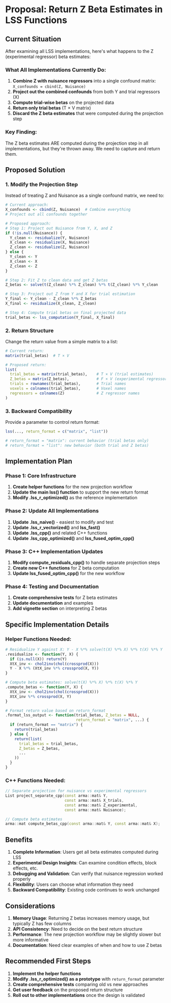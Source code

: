# Proposal: Return Z Beta Estimates in LSS Functions

## Current Situation

After examining all LSS implementations, here's what happens to the Z (experimental regressor) beta estimates:

### What All Implementations Currently Do:
1. **Combine Z with nuisance regressors** into a single confound matrix: `X_confounds = cbind(Z, Nuisance)`
2. **Project out the combined confounds** from both Y and trial regressors (X)
3. **Compute trial-wise betas** on the projected data
4. **Return only trial betas** (T × V matrix)
5. **Discard the Z beta estimates** that were computed during the projection step

### Key Finding:
The Z beta estimates ARE computed during the projection step in all implementations, but they're thrown away. We need to capture and return them.

## Proposed Solution

### 1. Modify the Projection Step
Instead of treating Z and Nuisance as a single confound matrix, we need to:

```r
# Current approach:
X_confounds <- cbind(Z, Nuisance)  # Combine everything
# Project out all confounds together

# Proposed approach:
# Step 1: Project out Nuisance from Y, X, and Z
if (!is.null(Nuisance)) {
  Y_clean <- residualize(Y, Nuisance)
  X_clean <- residualize(X, Nuisance) 
  Z_clean <- residualize(Z, Nuisance)
} else {
  Y_clean <- Y
  X_clean <- X
  Z_clean <- Z
}

# Step 2: Fit Z to clean data and get Z betas
Z_betas <- solve(t(Z_clean) %*% Z_clean) %*% t(Z_clean) %*% Y_clean

# Step 3: Project out Z from Y and X for trial estimation
Y_final <- Y_clean - Z_clean %*% Z_betas
X_final <- residualize(X_clean, Z_clean)

# Step 4: Compute trial betas on final projected data
trial_betas <- lss_computation(Y_final, X_final)
```

### 2. Return Structure
Change the return value from a simple matrix to a list:

```r
# Current return:
matrix(trial_betas)  # T × V

# Proposed return:
list(
  trial_betas = matrix(trial_betas),    # T × V (trial estimates)
  Z_betas = matrix(Z_betas),            # F × V (experimental regressor estimates)
  trials = rownames(trial_betas),       # Trial names
  voxels = colnames(trial_betas),       # Voxel names
  regressors = colnames(Z)              # Z regressor names
)
```

### 3. Backward Compatibility
Provide a parameter to control return format:

```r
lss(..., return_format = c("matrix", "list"))

# return_format = "matrix": current behavior (trial betas only)
# return_format = "list": new behavior (both trial and Z betas)
```

## Implementation Plan

### Phase 1: Core Infrastructure
1. **Create helper functions** for the new projection workflow
2. **Update the main lss() function** to support the new return format
3. **Modify .lss_r_optimized()** as the reference implementation

### Phase 2: Update All Implementations
1. **Update .lss_naive()** - easiest to modify and test
2. **Update .lss_r_vectorized()** and **lss_fast()**
3. **Update .lss_cpp()** and related C++ functions
4. **Update .lss_cpp_optimized()** and **lss_fused_optim_cpp()**

### Phase 3: C++ Implementation Updates
1. **Modify compute_residuals_cpp()** to handle separate projection steps
2. **Create new C++ functions** for Z beta computation
3. **Update lss_fused_optim_cpp()** for the new workflow

### Phase 4: Testing and Documentation
1. **Create comprehensive tests** for Z beta estimates
2. **Update documentation** and examples
3. **Add vignette section** on interpreting Z betas

## Specific Implementation Details

### Helper Functions Needed:

```r
# Residualize Y against X: Y - X %*% solve(t(X) %*% X) %*% t(X) %*% Y
.residualize <- function(Y, X) {
  if (is.null(X)) return(Y)
  XtX_inv <- chol2inv(chol(crossprod(X)))
  Y - X %*% (XtX_inv %*% crossprod(X, Y))
}

# Compute beta estimates: solve(t(X) %*% X) %*% t(X) %*% Y
.compute_betas <- function(Y, X) {
  XtX_inv <- chol2inv(chol(crossprod(X)))
  XtX_inv %*% crossprod(X, Y)
}

# Format return value based on return_format
.format_lss_output <- function(trial_betas, Z_betas = NULL, 
                               return_format = "matrix", ...) {
  if (return_format == "matrix") {
    return(trial_betas)
  } else {
    return(list(
      trial_betas = trial_betas,
      Z_betas = Z_betas,
      ...
    ))
  }
}
```

### C++ Functions Needed:

```cpp
// Separate projection for nuisance vs experimental regressors
List project_separate_cpp(const arma::mat& Y,
                          const arma::mat& X_trials,
                          const arma::mat& Z_experimental,
                          const arma::mat& Nuisance);

// Compute beta estimates
arma::mat compute_betas_cpp(const arma::mat& Y, const arma::mat& X);
```

## Benefits

1. **Complete Information**: Users get all beta estimates computed during LSS
2. **Experimental Design Insights**: Can examine condition effects, block effects, etc.
3. **Debugging and Validation**: Can verify that nuisance regression worked properly
4. **Flexibility**: Users can choose what information they need
5. **Backward Compatibility**: Existing code continues to work unchanged

## Considerations

1. **Memory Usage**: Returning Z betas increases memory usage, but typically Z has few columns
2. **API Consistency**: Need to decide on the best return structure
3. **Performance**: The new projection workflow may be slightly slower but more informative
4. **Documentation**: Need clear examples of when and how to use Z betas

## Recommended First Steps

1. **Implement the helper functions** 
2. **Modify .lss_r_optimized() as a prototype** with `return_format` parameter
3. **Create comprehensive tests** comparing old vs new approaches
4. **Get user feedback** on the proposed return structure
5. **Roll out to other implementations** once the design is validated 